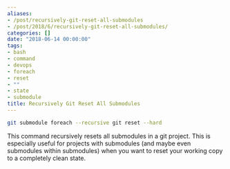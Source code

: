 ```yaml
---
aliases:
- /post/recursively-git-reset-all-submodules
- /post/2018/6/recursively-git-reset-all-submodules/
categories: []
date: "2018-06-14 00:00:00"
tags:
- bash
- command
- devops
- foreach
- reset
- ""
- state
- submodule
title: Recursively Git Reset All Submodules
---
```


```bash
git submodule foreach --recursive git reset --hard
```

This command recursively resets all submodules in a git project.
This is especially useful for projects with submodules (and maybe even submodules within submodules) when you want to reset your working copy to a completely clean state.